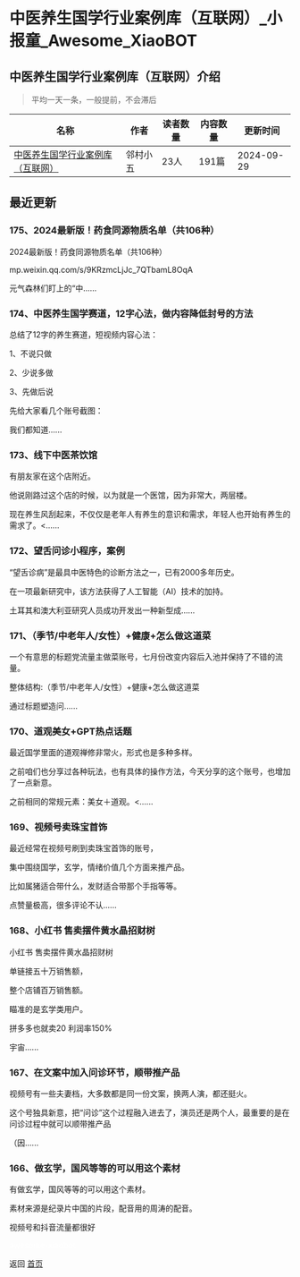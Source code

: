 # 中医养生国学行业案例库（互联网）_小报童_Awesome_XiaoBOT

## 中医养生国学行业案例库（互联网）介绍
> 平均一天一条，一般提前，不会滞后  
  


|名称|作者|读者数量|内容数量|更新时间|
|---|---|---|---|---|
|[中医养生国学行业案例库（互联网）](https://xiaobot.net/p/53zhanggui?refer=0b133df9-27dc-423b-8101-639049001c13)|邻村小五|23人|191篇|2024-09-29|

## 最近更新
### 175、2024最新版！​药食同源物质名单（共106种）

2024最新版！​药食同源物质名单（共106种）

mp.weixin.qq.com/s/9KRzmcLjJc_7QTbamL8OqA

元气森林们盯上的“中......

### 174、中医养生国学赛道，12字心法，做内容降低封号的方法

总结了12字的养生赛道，短视频内容心法：

1、不说只做

2、少说多做

3、先做后说

先给大家看几个账号截图：

我们都知道......

### 173、线下中医茶饮馆

有朋友家在这个店附近。

他说刚路过这个店的时候，以为就是一个医馆，因为非常大，两层楼。

现在养生风刮起来，不仅仅是老年人有养生的意识和需求，年轻人也开始有养生的需求了。<......

### 172、望舌问诊小程序，案例

“望舌诊病”是最具中医特色的诊断方法之一，已有2000多年历史。

在一项最新研究中，该方法获得了人工智能（AI）技术的加持。

土耳其和澳大利亚研究人员成功开发出一种新型成......

### 171、（季节/中老年人/女性）+健康+怎么做这道菜

一个有意思的标题党流量主做菜账号，七月份改变内容后入池并保持了不错的流量。

整体结构:（季节/中老年人/女性）+健康+怎么做这道菜  

通过标题塑造问......

### 170、道观美女+GPT热点话题

最近国学里面的道观禅修非常火，形式也是多种多样。

之前咱们也分享过各种玩法，也有具体的操作方法，今天分享的这个账号，也增加了一点新意。

之前相同的常规元素：美女＋道观。<......

### 169、视频号卖珠宝首饰

最近经常在视频号刷到卖珠宝首饰的账号，

集中围绕国学，玄学，情绪价值几个方面来推产品。

比如属猪适合带什么，发财适合带那个手指等等。

点赞量极高，很多评论不认......

### 168、小红书 售卖摆件黄水晶招财树

小红书 售卖摆件黄水晶招财树

单链接五十万销售额，

整个店铺百万销售额。

瞄准的是玄学类用户。

拼多多也就卖20 利润率150%

宇宙......

### 167、在文案中加入问诊环节，顺带推产品

视频号有一些夫妻档，大多数都是同一份文案，换两人演，都还挺火。

这个号独具新意，把“问诊”这个过程融入进去了，演员还是两个人，最重要的是在问诊过程中就可以顺带推产品

（因......

### 166、做玄学，国风等等的可以用这个素材

有做玄学，国风等等的可以用这个素材。

素材来源是纪录片中国的片段，配音用的周涛的配音。

视频号和抖音流量都很好


<a href="https://github.com/Reno9527/awesome-xiaobot" style="color: white; text-decoration: none;">awesome-xiaobot</a>

返回 [首页](../README.md)
